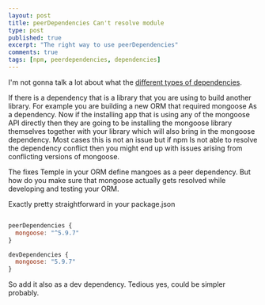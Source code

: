 ```yaml
---
layout: post
title: peerDependencies Can't resolve module
type: post
published: true
excerpt: "The right way to use peerDependencies"
comments: true
tags: [npm, peerdependencies, dependencies]
---
```


I'm not gonna talk a lot about what the [different types of dependencies](https://dev.to/yvonnickfrin/how-to-handle-peer-dependencies-when-developing-modules-18fa). 

If there is a dependency that is a library that you are using to build another library. For example you are building a new ORM that required mongoose As a dependency. Now if the installing app that is using any of the mongoose API directly then they are going to be installing the mongoose library themselves together with your library which will also bring in the mongoose dependency. Most cases this is not an issue but if npm Is not able to resolve the dependency conflict then you might end up with issues arising from conflicting versions of mongoose.

The fixes Temple in your ORM define mangoes as a peer dependency. But how do you make sure that mongoose actually gets resolved while developing and testing your ORM.

Exactly pretty straightforward in your package.json 

```javascript

peerDependencies {
  mongoose: "^5.9.7"
}

devDependencies {
  mongoose: "5.9.7"
}

```

So add it also as a dev dependency. Tedious yes, could be simpler probably. 